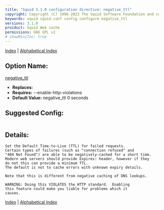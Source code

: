 ```yaml
---
title: "Squid 3.1.0 configuration directive: negative_ttl"
copyright: Copyright (C) 1996-2023 The Squid Software Foundation and contributors
keywords: squid squid.conf config configure negative_ttl
versions: 3.1.0
proiduct: Squid Web cache
permissions: GNU GPL v2
# showMiniToc: true
---
```

[Index](index#toc_negative_ttl) | [Alphabetical Index](index_all#toc_negative_ttl)

## Option Name:
[negative_ttl](#negative_ttl)
 * **Replaces:** 
 * **Requires:** --enable-http-violations
 * **Default Value:** negative_ttl 0 seconds


## Suggested Config:
```plaintext

```

## Details:

	Set the Default Time-to-Live (TTL) for failed requests.
	Certain types of failures (such as "connection refused" and
	"404 Not Found") are able to be negatively-cached for a short time.
	Modern web servers should provide Expires: header, however if they
	do not this can provide a minimum TTL.
	The default is not to cache errors with unknown expiry details.

	Note that this is different from negative caching of DNS lookups.

	WARNING: Doing this VIOLATES the HTTP standard.  Enabling
	this feature could make you liable for problems which it
	causes.



[Index](index#toc_negative_ttl) | [Alphabetical Index](index_all#toc_negative_ttl)

